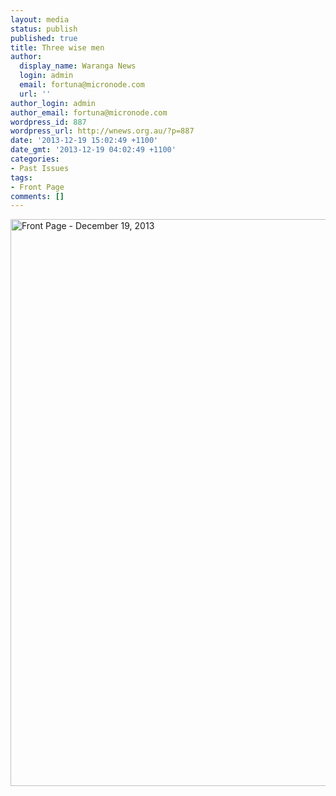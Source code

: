 ```yaml
---
layout: media
status: publish
published: true
title: Three wise men
author:
  display_name: Waranga News
  login: admin
  email: fortuna@micronode.com
  url: ''
author_login: admin
author_email: fortuna@micronode.com
wordpress_id: 887
wordpress_url: http://wnews.org.au/?p=887
date: '2013-12-19 15:02:49 +1100'
date_gmt: '2013-12-19 04:02:49 +1100'
categories:
- Past Issues
tags:
- Front Page
comments: []
---
```


<a href="{{ site.url }}/images/2013/12/frontpage-20131219.pdf"><img class="alignnone size-full wp-image-885" alt="Front Page - December 19, 2013" src="{{ site.url }}/images/2013/12/frontpage-20131219.png" width="624" height="907" /></a>
